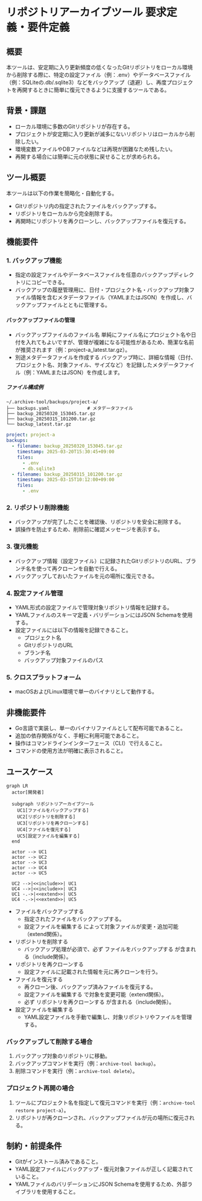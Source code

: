 # リポジトリアーカイブツール 要求定義・要件定義

## 概要

本ツールは、安定期に入り更新頻度の低くなったGitリポジトリをローカル環境から削除する際に、特定の設定ファイル（例：.env）やデータベースファイル（例：SQLiteの.db/.sqlite3）などをバックアップ（退避）し、再度プロジェクトを再開するときに簡単に復元できるように支援するツールである。

## 背景・課題

- ローカル環境に多数のGitリポジトリが存在する。
- プロジェクトが安定期に入り更新が滅多にないリポジトリはローカルから削除したい。
- 環境変数ファイルやDBファイルなどは再現が困難なため残したい。
- 再開する場合には簡単に元の状態に戻せることが求められる。

## ツール概要

本ツールは以下の作業を簡略化・自動化する。

- Gitリポジトリ内の指定されたファイルをバックアップする。
- リポジトリをローカルから完全削除する。
- 再開時にリポジトリを再クローンし、バックアップファイルを復元する。

## 機能要件

### 1. バックアップ機能

- 指定の設定ファイルやデータベースファイルを任意のバックアップディレクトリにコピーできる。
- バックアップの履歴管理用に、日付・プロジェクト名・バックアップ対象ファイル情報を含むメタデータファイル（YAMLまたはJSON）を作成し、バックアップファイルとともに管理する。

#### バックアップファイルの管理

- バックアップファイルのファイル名
単純にファイル名にプロジェクト名や日付を入れてもよいですが、管理が複雑になる可能性があるため、簡潔な名前が推奨されます（例：project-a_latest.tar.gz）。
- 別途メタデータファイルを作成する
バックアップ時に、詳細な情報（日付、プロジェクト名、対象ファイル、サイズなど）を記録したメタデータファイル（例：YAMLまたはJSON）を作成します。

##### ファイル構成例

```plaintext
~/.archive-tool/backups/project-a/
├── backups.yaml              # メタデータファイル
├── backup_20250320_153045.tar.gz
├── backup_20250315_101200.tar.gz
└── backup_latest.tar.gz
```

```yaml:backups.yaml
project: project-a
backups:
  - filename: backup_20250320_153045.tar.gz
    timestamp: 2025-03-20T15:30:45+09:00
    files:
      - .env
      - db.sqlite3
  - filename: backup_20250315_101200.tar.gz
    timestamp: 2025-03-15T10:12:00+09:00
    files:
      - .env
```

### 2. リポジトリ削除機能

- バックアップが完了したことを確認後、リポジトリを安全に削除する。
- 誤操作を防止するため、削除前に確認メッセージを表示する。

### 3. 復元機能

- バックアップ情報（設定ファイル）に記録されたGitリポジトリのURL、ブランチ名を使って再クローンを自動で行える。
- バックアップしておいたファイルを元の場所に復元できる。

### 4. 設定ファイル管理

- YAML形式の設定ファイルで管理対象リポジトリ情報を記録する。
- YAMLファイルのスキーマ定義・バリデーションにはJSON Schemaを使用する。
- 設定ファイルには以下の情報を記録できること。
  - プロジェクト名
  - GitリポジトリのURL
  - ブランチ名
  - バックアップ対象ファイルのパス

### 5. クロスプラットフォーム

- macOSおよびLinux環境で単一のバイナリとして動作する。

## 非機能要件

- Go言語で実装し、単一のバイナリファイルとして配布可能であること。
- 追加の依存関係がなく、手軽に利用可能であること。
- 操作はコマンドラインインターフェース（CLI）で行えること。
- コマンドの使用方法が明確に表示されること。

## ユースケース

```mermaid
graph LR
  actor[開発者]

  subgraph リポジトリアーカイブツール
    UC1[ファイルをバックアップする]
    UC2[リポジトリを削除する]
    UC3[リポジトリを再クローンする]
    UC4[ファイルを復元する]
    UC5[設定ファイルを編集する]
  end

  actor --> UC1
  actor --> UC2
  actor --> UC3
  actor --> UC4
  actor --> UC5

  UC2 -->|<<include>>| UC1
  UC4 -->|<<include>>| UC3
  UC1 -.->|<<extend>>| UC5
  UC4 -.->|<<extend>>| UC5
```

- ファイルをバックアップする
  - 指定されたファイルをバックアップする。
  - 設定ファイルを編集する によって対象ファイルが変更・追加可能（extend関係）。
- リポジトリを削除する
  - バックアップ処理が必須で、必ず ファイルをバックアップする が含まれる（include関係）。
- リポジトリを再クローンする
  - 設定ファイルに記載された情報を元に再クローンを行う。
- ファイルを復元する
  - 再クローン後、バックアップ済みファイルを復元する。
  - 設定ファイルを編集する で対象を変更可能（extend関係）。
  - 必ず リポジトリを再クローンする が含まれる（include関係）。
- 設定ファイルを編集する
  - YAML設定ファイルを手動で編集し、対象リポジトリやファイルを管理する。

### バックアップして削除する場合

1. バックアップ対象のリポジトリに移動。
2. バックアップコマンドを実行（例：`archive-tool backup`）。
3. 削除コマンドを実行（例：`archive-tool delete`）。

### プロジェクト再開の場合

1. ツールにプロジェクト名を指定して復元コマンドを実行（例：`archive-tool restore project-a`）。
2. リポジトリが再クローンされ、バックアップファイルが元の場所に復元される。

## 制約・前提条件

- Gitがインストール済みであること。
- YAML設定ファイルにバックアップ・復元対象ファイルが正しく記載されていること。
- YAMLファイルのバリデーションにJSON Schemaを使用するため、外部ライブラリを使用すること。
